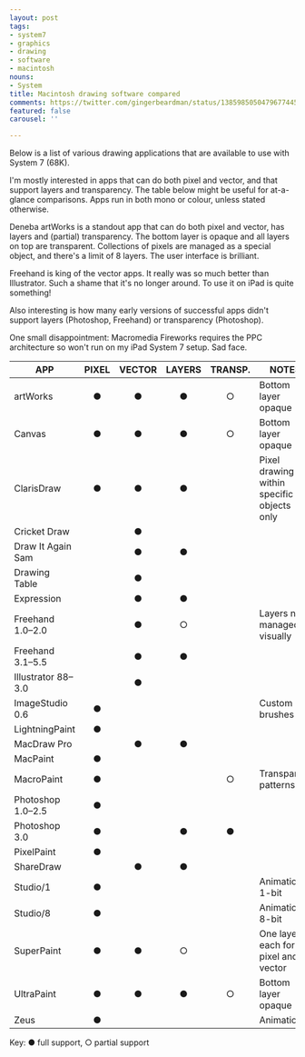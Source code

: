 ```yaml
---
layout: post
tags:
- system7
- graphics
- drawing
- software
- macintosh
nouns:
- System
title: Macintosh drawing software compared
comments: https://twitter.com/gingerbeardman/status/1385985050479677445
featured: false
carousel: ''

---
```

Below is a list of various drawing applications that are available to use with System 7 (68K).

I'm mostly interested in apps that can do both pixel and vector, and that support layers and transparency. The table below might be useful for at-a-glance comparisons. Apps run in both mono or colour, unless stated otherwise.

Deneba artWorks is a standout app that can do both pixel and vector, has layers and (partial) transparency. The bottom layer is opaque and all layers on top are transparent. Collections of pixels are managed as a special object, and there's a limit of 8 layers. The user interface is brilliant.

Freehand is king of the vector apps. It really was so much better than Illustrator. Such a shame that it's no longer around. To use it on iPad is quite something!

Also interesting is how many early versions of successful apps didn't support layers (Photoshop, Freehand) or transparency (Photoshop).

One small disappointment: Macromedia Fireworks requires the PPC architecture so won't run on my iPad System 7 setup. Sad face.

| APP | PIXEL | VECTOR | LAYERS | TRANSP. | NOTES |
| --- |:---:|:---:|:---:|:---:| --- |
| artWorks | ● | ● | ● | ○ | Bottom layer opaque |
| Canvas | ● | ● | ● | ○ | Bottom layer opaque |
| ClarisDraw | ● | ● | ● |  | Pixel drawing within specific objects only |
| Cricket Draw |  | ● |  |  |  |
| Draw It Again Sam |  | ● | ● |  |  |
| Drawing Table |  | ● |  |  |  |
| Expression |  | ● | ● |  |  |
| Freehand 1.0–2.0 |  | ● | ○ |  | Layers not managed visually |
| Freehand 3.1–5.5 |  | ● | ● |  |  |
| Illustrator 88–3.0 |  | ● |  |  |  |
| ImageStudio 0.6 | ● |  |  |  | Custom brushes |
| LightningPaint | ● |  |  |  |  |
| MacDraw Pro |  | ● | ● |  |  |
| MacPaint | ● |  |  |  |  |
| MacroPaint | ● |  |  | ○ | Transparent patterns |
| Photoshop 1.0–2.5 | ● |  |  |  |  |
| Photoshop 3.0 | ● |  | ● | ● |  |
| PixelPaint | ● |  |  |  |  |
| ShareDraw |  | ● | ● |  |  |
| Studio/1 | ● |  |  |  | Animation, 1-bit |
| Studio/8 | ● |  |  |  | Animation, 8-bit |
| SuperPaint | ● | ● | ○ |  | One layer each for pixel and vector |
| UltraPaint | ● | ● | ● | ○ | Bottom layer opaque |
| Zeus | ● |   |   |   | Animation |

Key: ● full support, ○ partial support